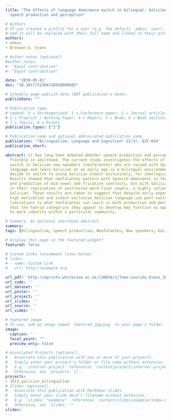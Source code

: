 ```yaml
---
title: "The effects of language dominance switch in bilingual: Galician new speakers''
  speech production and perception"

# Authors
# If you created a profile for a user (e.g. the default `admin` user), write the username (folder name) here 
# and it will be replaced with their full name and linked to their profile.
authors:
- admin
- Bronwen G. Evans

# Author notes (optional)
#author_notes:
#- "Equal contribution"
#- "Equal contribution"

date: "2019-05-01"
doi: "10.1017/S1366728918000603"

# Schedule page publish date (NOT publication's date).
publishDate: ""

# Publication type.
# Legend: 0 = Uncategorized; 1 = Conference paper; 2 = Journal article;
# 3 = Preprint / Working Paper; 4 = Report; 5 = Book; 6 = Book section;
# 7 = Thesis; 8 = Patent
publication_types: ["2"]

# Publication name and optional abbreviated publication name.
publication: '*Bilingualism: Language and Cognition* 22(3), 637-654'
publication_short:

abstract: It has long been debated whether speech production and perception remain
  flexible in adulthood. The current study investigates the effects of language dominance
  switch in Galician new speakers (neofalantes) who are raised with Spanish as a primary
  language and learn Galician at an early age in a bilingual environment, but in adolescence,
  decide to switch to using Galician almost exclusively, for ideological reasons.
  Results showed that neofalantes pattern with Spanish-dominants in their perception
  and production of mid-vowel and fricative contrasts, but with Galician-dominants
  in their realisation of unstressed word-final vowels, a highly salient feature of
  Galician. These results are taken to suggest that despite early exposure to Galician,
  high motivation and almost exclusive Galician language use post-switch, there are
  limitations to what neofalantes can learn in both production and perception, but
  that the hybrid categories they appear to develop may function as opportunities
  to mark identity within a particular community.

# Summary. An optional shortened abstract.
summary: 
tags: [Bilingualism, Speech production, Neofalantes, New speakers, Galician, Galego, Galician phonetics, Galician vowels, Language dominance switch]

# Display this page in the Featured widget?
featured: false

# Custom links (uncomment lines below)
# links:
# - name: Custom Link
#   url: http://example.org

url_pdf: 'http://eprints.whiterose.ac.uk/130054/1/Tome-Lourido_Evans_2018_BLC_pre-print.pdf'
url_code: ''
url_dataset: ''
url_poster: ''
url_project: ''
url_slides: ''
url_source: ''
url_video: ''

# Featured image
# To use, add an image named `featured.jpg/png` to your page's folder. 
image:
  caption: ''
  focal_point: ""
  preview_only: false

# Associated Projects (optional).
#   Associate this publication with one or more of your projects.
#   Simply enter your project's folder or file name without extension.
#   E.g. `internal-project` references `content/project/internal-project/index.md`.
#   Otherwise, set `projects: []`.
projects:
- 2013_galician_bilingualism
# Slides (optional).
#   Associate this publication with Markdown slides.
#   Simply enter your slide deck's filename without extension.
#   E.g. `slides: "example"` references `content/slides/example/index.md`.
#   Otherwise, set `slides: ""`.
slides:
---
```


